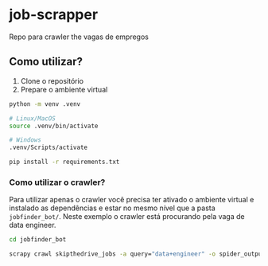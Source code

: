 # job-scrapper

Repo para crawler the vagas de empregos

## Como utilizar?
1. Clone o repositório
2. Prepare o ambiente virtual
```bash
python -m venv .venv

# Linux/MacOS
source .venv/bin/activate

# Windows
.venv/Scripts/activate

pip install -r requirements.txt
```

### Como utilizar o crawler?
Para utilizar apenas o crawler você precisa ter ativado o ambiente virtual e instalado as dependências e estar no mesmo nível que a pasta `jobfinder_bot/`. Neste exemplo o crawler está procurando pela vaga de data engineer.
```bash
cd jobfinder_bot

scrapy crawl skipthedrive_jobs -a query="data+engineer" -o spider_output/skipthedrive.json
```